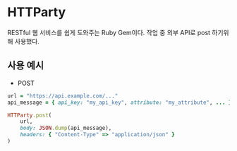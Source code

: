 # HTTParty
RESTful 웹 서비스를 쉽게 도와주는 Ruby Gem이다. 
작업 중 외부 API로 post 하기위해 사용했다. 
## 사용 예시
- POST
```ruby
url = "https://api.example.com/..."
api_message = { api_key: "my_api_key", attribute: "my_attribute", ... }

HTTParty.post(
    url,
    body: JSON.dump(api_message),
    headers: { "Content-Type" => "application/json" }
)